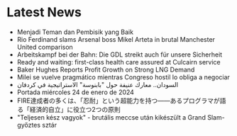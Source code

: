 # Latest News
-  Menjadi Teman dan Pembisik yang Baik
-  Rio Ferdinand slams Arsenal boss Mikel Arteta in brutal Manchester United comparison
-  Arbeitskampf bei der Bahn: Die GDL streikt auch für unsere Sicherheit
-  Ready and waiting: first-class health care assured at Culcairn service
-  Baker Hughes Reports Profit Growth on Strong LNG Demand
-  Milei se vuelve pragmático mientras Congreso hostil lo obliga a negociar
-  السودان.. معارك عنيفة حول "بابنوسة" الاستراتيجية في كردفان
-  Portada miércoles 24 de enero de 2024
-  FIRE達成者の多くは、「忍耐」という超能力を持つ——あるプログラマが語る「経済的自立」に役立つ2つの原則
-  "Teljesen kész vagyok" - brutális meccse után kikészült a Grand Slam-győztes sztár
